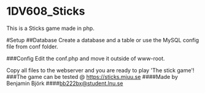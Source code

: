 # 1DV608_Sticks
This is a Sticks game made in php.

#Setup
##Database
Create a database and a table or use the MySQL config file from conf folder.

###Config
Edit the conf.php and move it outside of www-root.

Copy all files to the webserver and you are ready to play 'The stick game'!
###The game can be tested @ https://sticks.mjuu.se
####Made by Benjamin Björk
####bb222bx@student.lnu.se
